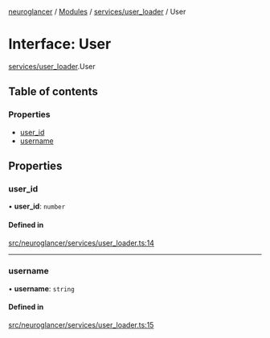 [neuroglancer](../README.md) / [Modules](../modules.md) / [services/user\_loader](../modules/services_user_loader.md) / User

# Interface: User

[services/user_loader](../modules/services_user_loader.md).User

## Table of contents

### Properties

- [user\_id](services_user_loader.User.md#user_id)
- [username](services_user_loader.User.md#username)

## Properties

### user\_id

• **user\_id**: `number`

#### Defined in

[src/neuroglancer/services/user_loader.ts:14](https://github.com/ActiveBrainAtlas2/neuroglancer/blob/1beb5d34/src/neuroglancer/services/user_loader.ts#L14)

___

### username

• **username**: `string`

#### Defined in

[src/neuroglancer/services/user_loader.ts:15](https://github.com/ActiveBrainAtlas2/neuroglancer/blob/1beb5d34/src/neuroglancer/services/user_loader.ts#L15)
